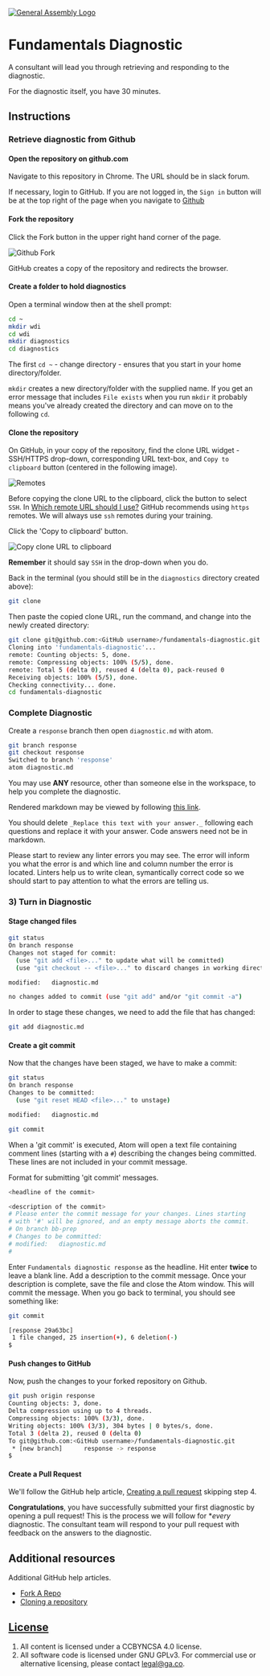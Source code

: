 [![General Assembly Logo](https://camo.githubusercontent.com/1a91b05b8f4d44b5bbfb83abac2b0996d8e26c92/687474703a2f2f692e696d6775722e636f6d2f6b6538555354712e706e67)](https://generalassemb.ly/education/web-development-immersive)

# Fundamentals Diagnostic

A consultant will lead you through retrieving and responding to the diagnostic.

For the diagnostic itself, you have 30 minutes.

## Instructions

### Retrieve diagnostic from Github

#### Open the repository on github.com

Navigate to this repository in Chrome.  The URL should be in slack forum.

If necessary, login to GitHub.  If you are not logged in, the `Sign in` button
will be at the top right of the page when you navigate to
[Github](https://github.com.)

#### Fork the repository

Click the Fork button in the upper right hand corner of the page.

![Github Fork](https://help.github.com/assets/images/help/repository/fork_button.jpg)

GitHub creates a copy of the repository and redirects the browser.

#### Create a folder to hold diagnostics

Open a terminal window then at the shell prompt:

```sh
cd ~
mkdir wdi
cd wdi
mkdir diagnostics
cd diagnostics
```

The first `cd ~` - change directory - ensures that you start in your home
directory/folder.

`mkdir` creates a new directory/folder with the supplied name.  If you get an
error message that includes `File exists` when you run `mkdir` it probably means
you've already created the directory and can move on to the following `cd`.

#### Clone the repository

On GitHub, in your copy of the repository, find the clone URL widget - SSH/HTTPS
drop-down, corresponding URL text-box, and `Copy to clipboard` button (centered
in the following image).

![Remotes](https://cloud.githubusercontent.com/assets/12991284/21773348/ae228e80-d65c-11e6-95a0-1322f35aa0a4.png)

Before copying the clone URL to the clipboard, click the button to select
`SSH`. In [Which remote URL should I
use?](https://help.github.com/articles/which-remote-url-should-i-use/) GitHub
recommends using `https` remotes.  We will always use `ssh` remotes during your
training.

Click the 'Copy to clipboard' button.

![Copy clone URL to clipboard](https://cloud.githubusercontent.com/assets/12667121/24016416/659baff4-0a62-11e7-85ee-5118f1a2c4fc.png)

**Remember** it should say `SSH` in the drop-down when you do.

Back in the terminal (you should still be in the `diagnostics` directory created
above):

```sh
git clone
```

Then paste the copied clone URL, run the command, and change into the newly
created directory:

```sh
git clone git@github.com:<GitHub username>/fundamentals-diagnostic.git
Cloning into 'fundamentals-diagnostic'...
remote: Counting objects: 5, done.
remote: Compressing objects: 100% (5/5), done.
remote: Total 5 (delta 0), reused 4 (delta 0), pack-reused 0
Receiving objects: 100% (5/5), done.
Checking connectivity... done.
cd fundamentals-diagnostic
```

### Complete Diagnostic

Create a `response` branch then open `diagnostic.md` with atom.

```sh
git branch response
git checkout response
Switched to branch 'response'
atom diagnostic.md
```

You may use **ANY** resource, other than someone else in the workspace, to help
you complete the diagnostic.

Rendered markdown may be viewed by following [this link](diagnostic.md).

You should delete `_Replace this text with your answer._` following each
questions and replace it with your answer.  Code answers need not be in
markdown.

Please start to review any linter errors you may see. The error will inform you
what the error is and which line and column number the error is located. Linters
help us to write clean, symantically correct code so we should start to pay
attention to what the errors are telling us.

### 3) Turn in Diagnostic

#### Stage changed files

```sh
git status
On branch response
Changes not staged for commit:
  (use "git add <file>..." to update what will be committed)
  (use "git checkout -- <file>..." to discard changes in working directory)

modified:   diagnostic.md

no changes added to commit (use "git add" and/or "git commit -a")
```

In order to stage these changes, we need to add the file that has changed:

```sh
git add diagnostic.md
```

#### Create a git commit

Now that the changes have been staged, we have to make a commit:

```sh
git status
On branch response
Changes to be committed:
  (use "git reset HEAD <file>..." to unstage)

modified:   diagnostic.md
```

```sh
git commit
```

When a 'git commit' is executed, Atom will open a text file containing comment
lines (starting with a `#`) describing the changes being committed.  These lines
are not included in your commit message.

Format for submitting 'git commit' messages.

```sh
<headline of the commit>

<description of the commit>
# Please enter the commit message for your changes. Lines starting
# with '#' will be ignored, and an empty message aborts the commit.
# On branch bb-prep
# Changes to be committed:
# modified:   diagnostic.md
#
```

Enter `Fundamentals diagnostic response` as the headline. Hit enter **twice** to
leave a blank line. Add a description to the commit message. Once your
description is complete, save the file and close the Atom window. This will
commit the message. When you go back to terminal, you should see something like:

```sh
git commit

[response 29a63bc]
 1 file changed, 25 insertion(+), 6 deletion(-)
$
```

#### Push changes to GitHub

Now, push the changes to your forked repository on Github.

```sh
git push origin response
Counting objects: 3, done.
Delta compression using up to 4 threads.
Compressing objects: 100% (3/3), done.
Writing objects: 100% (3/3), 304 bytes | 0 bytes/s, done.
Total 3 (delta 2), reused 0 (delta 0)
To git@github.com:<GitHub username>/fundamentals-diagnostic.git
 * [new branch]      response -> response
$
```

#### Create a Pull Request

We'll follow the GitHub help article, [Creating a pull
request](https://help.github.com/articles/creating-a-pull-request/) skipping
step 4.

**Congratulations**, you have successfully submitted your first diagnostic by
opening a pull request! This is the process we will follow for **every*
diagnostic. The consultant team will respond to your pull request with feedback
on the answers to the diagnostic.

## Additional resources

Additional GitHub help articles.

-   [Fork A Repo](https://help.github.com/articles/fork-a-repo/)
-   [Cloning a repository](https://help.github.com/articles/cloning-a-repository/)

## [License](LICENSE)

1.  All content is licensed under a CC­BY­NC­SA 4.0 license.
1.  All software code is licensed under GNU GPLv3. For commercial use or
    alternative licensing, please contact legal@ga.co.
